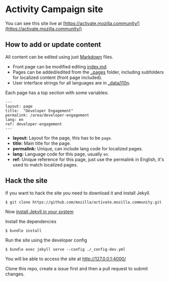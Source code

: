 # Activity Campaign site

You can see this site live at [https://activate.mozilla.community/](https://activate.mozilla.community/)

## How to add or update content

All content can be edited using just [Markdown](https://en.wikipedia.org/wiki/Markdown) files.

* Front page can be modified editing [index.md](/_includes/index.md).
* Pages can be added/edited from the [_pages](/_pages) folder, including subfolders for localized content (front page included).
* User interface strings for all languages are in [_data/l10n](/_data/l10n/).

Each page has a top section with some variables:

```
---
layout: page
title:  "Developer Engagement"
permalink: /area/developer-engagement
lang: en
ref: developer-engagement
---
```

* **layout:** Layout for the page, this has to be ``page``.
* **title:** Main title for the page.
* **permalink:** Unique, can include lang code for localized pages.
* **lang:** Language code for this page, usually ``en``.
* **ref:** Unique reference for this page, just use the permalink in English, it's used to match localized pages.

## Hack the site

If you want to hack the site you need to download it and install Jekyll.

``$ git clone https://github.com/mozilla/activate.mozilla.community.git``

Now [install Jekyll in your system](https://jekyllrb.com/docs/installation/)

Install the dependencies

``$ bundle install``

Run the site using the developer config

``$ bundle exec jekyll serve --config ./_config-dev.yml``

You will be able to access the site at [http://127.0.0.1:4000/
](http://127.0.0.1:4000/
)

Clone this repo, create a issue first and then a pull request to submit changes.
